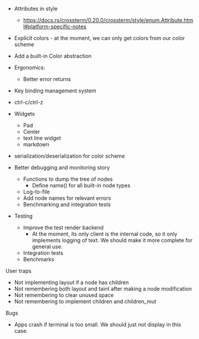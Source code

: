 
- Attributes in style
  - https://docs.rs/crossterm/0.20.0/crossterm/style/enum.Attribute.html#platform-specific-notes
- Explicit colors - at the moment, we can only get colors from our color scheme
- Add a built-in Color abstraction

- Ergonomics:
  - Better error returns
- Key binding management system
- ctrl-c/ctrl-z
- Widgets
  - Pad
  - Center
  - text line widget
  - markdown
- serialization/deserialization for color scheme
- Better debugging and monitoring story
  - Functions to dump the tree of nodes
    - Define name() for all built-in node types
  - Log-to-file
  - Add node names for relevant errors
  - Benchmarking and integration tests
- Testing
  - Improve the test render backend
    - At the moment, its only client is the internal code, so it only implements
      logging of text. We should make it more complete for general use.
  - Integration tests
  - Benchmarks


User traps
  - Not implementing layout if a node has children
  - Not remembering both layout and taint after making a node modification
  - Not remembering to clear unused space
  - Not remembering to implement children and children_mut

Bugs
  - Apps crash if terminal is too small. We should just not display in this case.